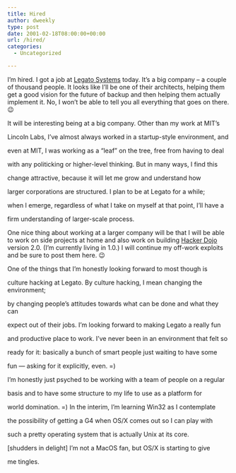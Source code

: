 ```yaml
---
title: Hired
author: dweekly
type: post
date: 2001-02-18T08:00:00+00:00
url: /hired/
categories:
  - Uncategorized

---
```

I&#8217;m hired. I got a job at [Legato Systems][1] today. It&#8217;s a big company &#8211; a couple of thousand people. It looks like I&#8217;ll be one of their architects, helping them get a good vision for the future of backup and then helping them actually implement it. No, I won&#8217;t be able to tell you all everything that goes on there. 😉

It will be interesting being at a big company. Other than my work at MIT&#8217;s
  
Lincoln Labs, I&#8217;ve almost always worked in a startup-style environment, and
  
even at MIT, I was working as a &#8220;leaf&#8221; on the tree, free from having to deal
  
with any politicking or higher-level thinking. But in many ways, I find this
  
change attractive, because it will let me grow and understand how
  
larger corporations are structured. I plan to be at Legato for a while;
  
when I emerge, regardless of what I take on myself at that point, I&#8217;ll have a
  
firm understanding of larger-scale process.

One nice thing about working at a larger company will be that I will be able to work on side projects at home and also work on building [Hacker Dojo][2] version 2.0. (I&#8217;m currently living in 1.0.) I will continue my off-work exploits and be sure to post them here. 😉

One of the things that I&#8217;m honestly looking forward to most though is
  
culture hacking at Legato. By culture hacking, I mean changing the environment;
  
by changing people&#8217;s attitudes towards what can be done and what they can
  
expect out of their jobs. I&#8217;m looking forward to making Legato a really fun
  
and productive place to work. I&#8217;ve never been in an environment that felt so
  
ready for it: basically a bunch of smart people just waiting to have some
  
fun &#8212; asking for it explicitly, even. =)

I&#8217;m honestly just psyched to be working with a team of people on a regular
  
basis and to have some structure to my life to use as a platform for
  
world domination. =) In the interim, I&#8217;m learning Win32 as I contemplate
  
the possibility of getting a G4 when OS/X comes out so I can play with
  
such a pretty operating system that is actually Unix at its core.
  
[shudders in delight] I&#8217;m not a MacOS fan, but OS/X is starting to give
  
me tingles.

 [1]: http://www.legato.com/
 [2]: http://www.hackerdojo.com/